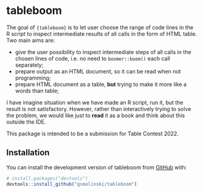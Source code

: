 
<!-- README.md is generated from README.Rmd. Please edit that file -->

# tableboom

<!-- badges: start -->
<!-- badges: end -->

The goal of `{tableboom}` is to let user choose the range of code lines
in the R script to inspect intermediate results of all calls in the form
of HTML table. Two main aims are:

-   give the user possibility to inspect intermediate steps of all calls
    in the chosen lines of code, i.e. no need to `boomer::boom()` each
    call separately;
-   prepare output as an HTML document, so it can be read when not
    programming;
-   prepare HTML document as a table, **but** trying to make it more
    like a words than table;

I have imagine situation when we have made an R script, run it, but the
result is not satisfactory. However, rather than interactively trying to
solve the problem, we would like just to **read** it as a book and think
about this outside the IDE.

This package is intended to be a submission for Table Contest 2022.

## Installation

You can install the development version of tableboom from
[GitHub](https://github.com/) with:

``` r
# install.packages("devtools")
devtools::install_github("gsmolinski/tableboom")
```
